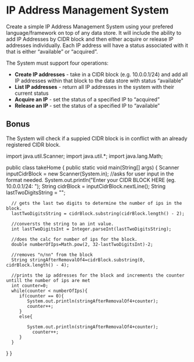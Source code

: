 # IP Address Management System
 
Create a simple IP Address Management System using your prefered language/framework on top of any data store. It will include the ability to add IP Addresses by CIDR block and then either acquire or release IP addresses individually. Each IP address will have a status associated with it that is either “available” or “acquired”. 
 
The System must support four operations:
  * **Create IP addresses** - take in a CIDR block (e.g. 10.0.0.1/24) and add all IP addresses within that block to the data store with status “available”
  * **List IP addresses** - return all IP addresses in the system with their current status
  * **Acquire an IP** - set the status of a specified IP to “acquired”
  * **Release an IP** - set the status of a specified IP to “available”

## Bonus

The System will check if a suppied CIDR block is in conflict with an already registered CIDR block.



import java.util.Scanner;
import java.util.*; 
import java.lang.Math; 

public class takeHome {
   public static void main(String[] args) {
      Scanner inputCidrBlock = new Scanner(System.in);
      //asks for user input in the format needed.
      System.out.println("Enter your CIDR BLOCK HERE (eg. 10.0.0.1/24: ");
      String cidrBlock = inputCidrBlock.nextLine();
      String lastTwoDigitsString = "";
      
      // gets the last two digits to determine the number of ips in the block.
      lastTwoDigitsString = cidrBlock.substring(cidrBlock.length() - 2);
      
      //conversts the string to an int value.
      int lastTwoDigitsInt = Integer.parseInt(lastTwoDigitsString);
      
      //does the calc for number of ips for the block.
      double numberOfIps=Math.pow(2, 32-lastTwoDigitsInt)-2;
      
      //removes "n/nn" from the block
      String stringAfterRemovalOf4=cidrBlock.substring(0, cidrBlock.length() - 4);
     
      //prints the ip addresses for the block and increments the counter untill the number of ips are met
      int counter=0;
      while(counter < numberOfIps){
         if(counter == 0){
            System.out.println(stringAfterRemovalOf4+counter);
            counter++;
         }
         else{
          
            System.out.println(stringAfterRemovalOf4+counter);
              counter++;
         }
      }   
   }
}
 
